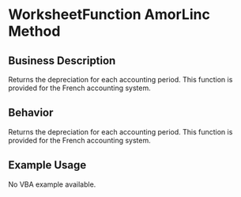 # WorksheetFunction AmorLinc Method

## Business Description
Returns the depreciation for each accounting period. This function is provided for the French accounting system.

## Behavior
Returns the depreciation for each accounting period. This function is provided for the French accounting system.

## Example Usage
No VBA example available.